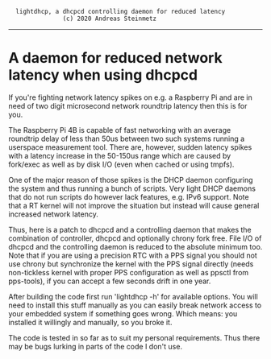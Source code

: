       lightdhcp, a dhcpcd controlling daemon for reduced latency
                   (c) 2020 Andreas Steinmetz

--------------------------------------------------------------------------


  A daemon for reduced network latency when using dhcpcd
===========================================================

If you're fighting network latency spikes on e.g. a Raspberry Pi and are
in need of two digit microsecond network roundtrip latency then this is
for you.

The Raspberry Pi 4B is capable of fast networking with an average
roundtrip delay of less than 50us between two such systems running a
userspace measurement tool. There are, however, sudden latency spikes
with a latency increase in the 50-150us range which are caused by
fork/exec as well as by disk I/O (even when cached or using tmpfs).

One of the major reason of those spikes is the DHCP daemon configuring
the system and thus running a bunch of scripts. Very light DHCP daemons
that do not run scripts do however lack features, e.g. IPv6 support.
Note that a RT kernel will not improve the situation but instead will
cause general increased network latency.

Thus, here is a patch to dhcpcd and a controlling daemon that makes
the combination of controller, dhcpcd and optionally chrony fork free.
File I/O of dhcpcd and the controlling daemon is reduced to the
absolute minimum too. Note that if you are using a precision RTC with a
PPS signal you should not use chrony but synchronize the kernel
with the PPS signal directly (needs non-tickless kernel with
proper PPS configuration as well as ppsctl from pps-tools),
if you can accept a few seconds drift in one year.

After building the code first run 'lightdhcp -h' for available options.
You will need to install this stuff manually as you can easily break
network access to your embedded system if something goes wrong.
Which means: you installed it willingly and manually, so you broke it.

The code is tested in so far as to suit my personal requirements.
Thus there may be bugs lurking in parts of the code I don't use.
